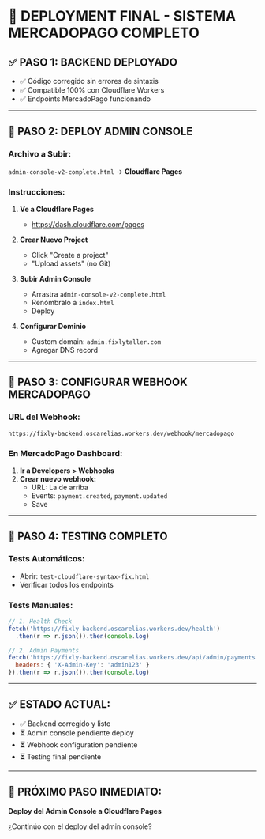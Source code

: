 # 🚀 DEPLOYMENT FINAL - SISTEMA MERCADOPAGO COMPLETO

## ✅ **PASO 1: BACKEND DEPLOYADO**
- ✅ Código corregido sin errores de sintaxis
- ✅ Compatible 100% con Cloudflare Workers
- ✅ Endpoints MercadoPago funcionando

---

## 🎯 **PASO 2: DEPLOY ADMIN CONSOLE**

### **Archivo a Subir:**
`admin-console-v2-complete.html` → **Cloudflare Pages**

### **Instrucciones:**
1. **Ve a Cloudflare Pages**
   - https://dash.cloudflare.com/pages
   
2. **Crear Nuevo Project**
   - Click "Create a project"
   - "Upload assets" (no Git)
   
3. **Subir Admin Console**
   - Arrastra `admin-console-v2-complete.html`
   - Renómbralo a `index.html`
   - Deploy

4. **Configurar Dominio**
   - Custom domain: `admin.fixlytaller.com`
   - Agregar DNS record

---

## 🎯 **PASO 3: CONFIGURAR WEBHOOK MERCADOPAGO**

### **URL del Webhook:**
```
https://fixly-backend.oscarelias.workers.dev/webhook/mercadopago
```

### **En MercadoPago Dashboard:**
1. **Ir a Developers > Webhooks**
2. **Crear nuevo webhook:**
   - URL: La de arriba
   - Events: `payment.created`, `payment.updated`
   - Save

---

## 🎯 **PASO 4: TESTING COMPLETO**

### **Tests Automáticos:**
- Abrir: `test-cloudflare-syntax-fix.html`
- Verificar todos los endpoints

### **Tests Manuales:**
```javascript
// 1. Health Check
fetch('https://fixly-backend.oscarelias.workers.dev/health')
  .then(r => r.json()).then(console.log)

// 2. Admin Payments
fetch('https://fixly-backend.oscarelias.workers.dev/api/admin/payments', {
  headers: { 'X-Admin-Key': 'admin123' }
}).then(r => r.json()).then(console.log)
```

---

## ✅ **ESTADO ACTUAL:**
- ✅ Backend corregido y listo
- ⏳ Admin console pendiente deploy
- ⏳ Webhook configuration pendiente
- ⏳ Testing final pendiente

---

## 🎯 **PRÓXIMO PASO INMEDIATO:**
**Deploy del Admin Console a Cloudflare Pages**

¿Continúo con el deploy del admin console?